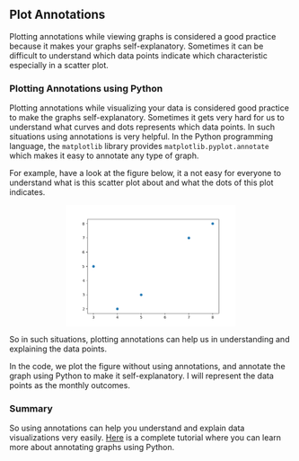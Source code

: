## Plot Annotations

Plotting annotations while viewing graphs is considered a good practice because it makes your graphs self-explanatory. Sometimes it can be difficult to understand which data points indicate which characteristic especially in a scatter plot.

### Plotting Annotations using Python

Plotting annotations while visualizing your data is considered good practice to make the graphs self-explanatory. Sometimes it gets very hard for us to understand what curves and dots represents which data points. In such situations using annotations is very helpful. In the Python programming language, the `matplotlib` library provides `matplotlib.pyplot.annotate` which makes it easy to annotate any type of graph.

For example, have a look at the figure below, it a not easy for everyone to understand what is this scatter plot about and what the dots of this plot indicates.

<p align="center">
 <img width="60%" src="./plot.png" align="center" alt="A simple scatter plot using matplitlib" />
</p>

So in such situations, plotting annotations can help us in understanding and explaining the data points.

In the code, we plot the figure without using annotations, and annotate the graph using Python to make it self-explanatory. I will represent the data points as the monthly outcomes.

### Summary

So using annotations can help you understand and explain data visualizations very easily. [Here](https://thecleverprogrammer.com/2020/05/09/data-science-project-on-text-and-annotations/) is a complete tutorial where you can learn more about annotating graphs using Python.